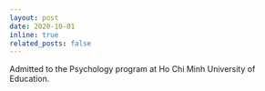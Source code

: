 ```yaml
---
layout: post
date: 2020-10-01
inline: true
related_posts: false
---
```


Admitted to the Psychology program at Ho Chi Minh University of Education.  
